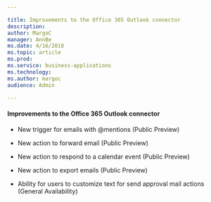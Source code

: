 ```yaml
---

title: Improvements to the Office 365 Outlook connector
description: 
author: MargoC
manager: AnnBe
ms.date: 4/16/2018
ms.topic: article
ms.prod: 
ms.service: business-applications
ms.technology: 
ms.author: margoc
audience: Admin

---
```

#### Improvements to the Office 365 Outlook connector

-   New trigger for emails with \@mentions (Public Preview)

-   New action to forward email (Public Preview)

-   New action to respond to a calendar event (Public Preview)

-   New action to export emails (Public Preview)

-   Ability for users to customize text for send approval mail actions (General
    Availability)
